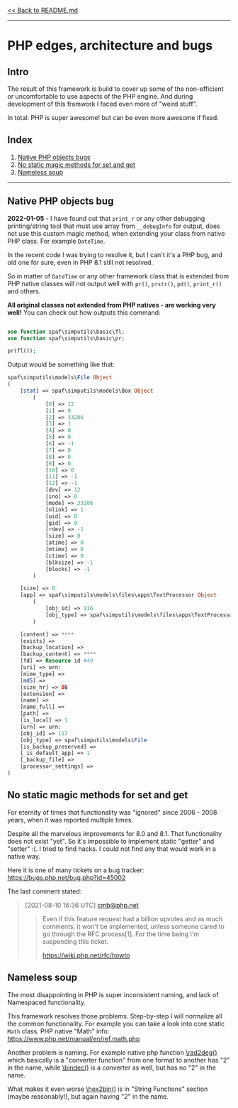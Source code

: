 [<< Back to README.md](../README.md)

----

# PHP edges, architecture and bugs

## Intro
The result of this framework is build to cover up some of the non-efficient or 
uncomfortable to use aspects of the PHP engine. And during development of this framwork
I faced even more of "weird stuff".

In total: PHP is super awesome! but can be even more awesome if fixed.


## Index

 1. [Native PHP objects bugs](#Native-PHP-objects-bugs)
 2. [No static magic methods for set and get](#No-static-magic-methods-for-set-and-get)
 3. [Nameless soup](#Nameless-soup)


----


## Native PHP objects bug

**2022-01-05** - I have found out that `print_r` or any other debugging printing/string tool
that must use array from `__debugInfo` for output, does not use this custom magic method,
when extending your class from native PHP class. For example `DateTime`.

In the recent code I was trying to resolve it, but I can't it's a PHP bug, and old one for sure,
even in PHP 8.1 still not resolved. 

So in matter of `DateTime` or any other framework class that is extended from PHP native
classes will not output well with `pr()`, `prstr()`, `pd()`, `print_r()` and others.

**All original classes not extended from PHP natives - are working very well!**
You can check out how outputs this command:

```php

use function spaf\simputils\basic\fl;
use function spaf\simputils\basic\pr;

pr(fl());


```

Output would be something like that:
```php
spaf\simputils\models\File Object
(
    [stat] => spaf\simputils\models\Box Object
        (
            [0] => 12
            [1] => 0
            [2] => 33206
            [3] => 1
            [4] => 0
            [5] => 0
            [6] => -1
            [7] => 0
            [8] => 0
            [9] => 0
            [10] => 0
            [11] => -1
            [12] => -1
            [dev] => 12
            [ino] => 0
            [mode] => 33206
            [nlink] => 1
            [uid] => 0
            [gid] => 0
            [rdev] => -1
            [size] => 0
            [atime] => 0
            [mtime] => 0
            [ctime] => 0
            [blksize] => -1
            [blocks] => -1
        )

    [size] => 0
    [app] => spaf\simputils\models\files\apps\TextProcessor Object
        (
            [obj_id] => 116
            [obj_type] => spaf\simputils\models\files\apps\TextProcessor
        )

    [content] => ****
    [exists] => 
    [backup_location] => 
    [backup_content] => ****
    [fd] => Resource id #49
    [uri] => urn:
    [mime_type] => 
    [md5] => 
    [size_hr] => 0B
    [extension] => 
    [name] => 
    [name_full] => 
    [path] => 
    [is_local] => 1
    [urn] => urn:
    [obj_id] => 117
    [obj_type] => spaf\simputils\models\File
    [is_backup_preserved] => 
    [_is_default_app] => 1
    [_backup_file] => 
    [processor_settings] => 
)

```

## No static magic methods for set and get

For eternity of times that functionality was "ignored" since 2006 - 2008 years, when it was
reported multiple times.

Despite all the marvelous improvements for 8.0 and 8.1. That functionality does not exist "yet".
So it's impossible to implement static "getter" and "setter" :(. I tried to find hacks.
I could not find any that would work in a native way.


Here it is one of many tickets on a bug tracker: https://bugs.php.net/bug.php?id=45002

The last comment stated:

>[2021-08-10 16:36 UTC] cmb@php.net
>> Even if this feature request had a billion upvotes and as much
>> comments, it won't be implemented, unless someone cared to go
>> through the RFC process[1].  For the time being I'm suspending
>> this ticket.
>>
>> https://wiki.php.net/rfc/howto


## Nameless soup
The most disappointing in PHP is super inconsistent naming,
and lack of Namespaced functionality.

This framework resolves those problems.
Step-by-step I will normalize all the common functionality. For example you can take 
a look into core static `Math` class.
PHP native "Math" info: https://www.php.net/manual/en/ref.math.php

Another problem is naming. For example native php function 
[\rad2deg()](https://www.php.net/manual/en/function.rad2deg.php) which basically
is a "converter function" from one format to another has "2" in the name, 
while [\bindec()](https://www.php.net/manual/en/function.bindec.php) is a converter as well, 
but has no "2" in the name.

What makes it even worse [\hex2bin()](https://www.php.net/manual/en/function.hex2bin.php)
is in "String Functions" section (maybe reasonably!), but again having "2" in the name.
